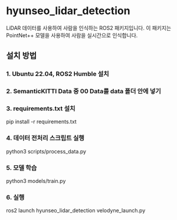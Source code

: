# hyunseo_lidar_detection
LiDAR 데이터를 사용하여 사람을 인식하는 ROS2 패키지입니다. 
이 패키지는 PointNet++ 모델을 사용하여 사람을 실시간으로 인식합니다.

## 설치 방법

### 1. Ubuntu 22.04, ROS2 Humble 설치

### 2. SemanticKITTI Data 중 00 Data를 data 폴더 안에 넣기

### 3. requirements.txt 설치
pip install -r requirements.txt

### 4. 데이터 전처리 스크립트 실행
python3 scripts/process_data.py

### 5. 모델 학습
python3 models/train.py

### 6. 실행
ros2 launch hyunseo_lidar_detection velodyne_launch.py